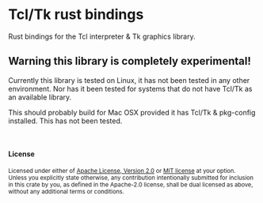 # Tcl/Tk rust bindings
Rust bindings for the Tcl interpreter & Tk graphics library.

## Warning this library is completely experimental!
Currently this library is tested on Linux, it has not been tested in any other environment.
Nor has it been tested for systems that do not have Tcl/Tk as an available library.

This should probably build for Mac OSX provided it has Tcl/Tk & pkg-config installed.
This has not been tested.

<br>

#### License

<sup>
Licensed under either of <a href="LICENSE-APACHE">Apache License, Version
2.0</a> or <a href="LICENSE-MIT">MIT license</a> at your option.
</sup>

<br>

<sub>
Unless you explicitly state otherwise, any contribution intentionally submitted
for inclusion in this crate by you, as defined in the Apache-2.0 license, shall
be dual licensed as above, without any additional terms or conditions.
</sub>
